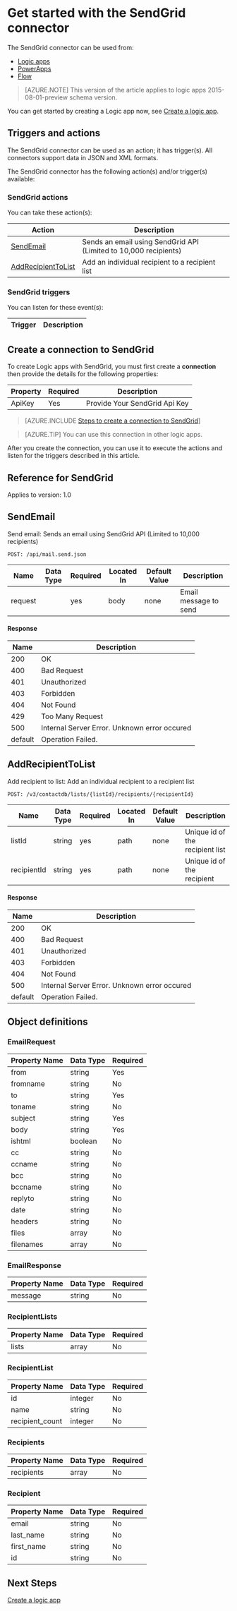 <properties
pageTitle="SendGrid | Microsoft Azure"
description="Create Logic apps with Azure App service. SendGrid Connection Provider lets you send email and manage recipient lists."
services="app-servicelogic"	
documentationCenter=".net,nodejs,java" 	
authors="msftman"	
manager="erikre"	
editor=""
tags="connectors" />

<tags
ms.service="app-service-logic"
ms.devlang="multiple"
ms.topic="article"
ms.tgt_pltfrm="na"
ms.workload="integration"
ms.date="05/17/2016"
ms.author="deonhe"/>

# Get started with the SendGrid connector



The SendGrid connector can be used from:  

- [Logic apps](../app-service-logic/app-service-logic-what-are-logic-apps.md)  
- [PowerApps](http://powerapps.microsoft.com)  
- [Flow](http://flows.microsoft.com)  

>[AZURE.NOTE] This version of the article applies to logic apps 2015-08-01-preview schema version. 

You can get started by creating a Logic app now, see [Create a logic app](../app-service-logic/app-service-logic-create-a-logic-app.md).

## Triggers and actions

The SendGrid connector can be used as an action; it has trigger(s). All connectors support data in JSON and XML formats. 

 The SendGrid connector has the following action(s) and/or trigger(s) available:

### SendGrid actions
You can take these action(s):

|Action|Description|
|--- | ---|
|[SendEmail](connectors-create-api-sendgrid.md#sendemail)|Sends an email using SendGrid API (Limited to 10,000 recipients)|
|[AddRecipientToList](connectors-create-api-sendgrid.md#addrecipienttolist)|Add an individual recipient to a recipient list|
### SendGrid triggers
You can listen for these event(s):

|Trigger | Description|
|--- | ---|


## Create a connection to SendGrid
To create Logic apps with SendGrid, you must first create a **connection** then provide the details for the following properties: 

|Property| Required|Description|
| ---|---|---|
|ApiKey|Yes|Provide Your SendGrid Api Key|
 

>[AZURE.INCLUDE [Steps to create a connection to SendGrid](../../includes/connectors-create-api-sendgrid.md)]

>[AZURE.TIP] You can use this connection in other logic apps.

After you create the connection, you can use it to execute the actions and listen for the triggers described in this article.

## Reference for SendGrid
Applies to version: 1.0

## SendEmail
Send email: Sends an email using SendGrid API (Limited to 10,000 recipients) 

```POST: /api/mail.send.json``` 

| Name| Data Type|Required|Located In|Default Value|Description|
| ---|---|---|---|---|---|
|request| |yes|body|none|Email message to send|

#### Response

|Name|Description|
|---|---|
|200|OK|
|400|Bad Request|
|401|Unauthorized|
|403|Forbidden|
|404|Not Found|
|429|Too Many Request|
|500|Internal Server Error. Unknown error occured|
|default|Operation Failed.|


## AddRecipientToList
Add recipient to list: Add an individual recipient to a recipient list 

```POST: /v3/contactdb/lists/{listId}/recipients/{recipientId}``` 

| Name| Data Type|Required|Located In|Default Value|Description|
| ---|---|---|---|---|---|
|listId|string|yes|path|none|Unique id of the recipient list|
|recipientId|string|yes|path|none|Unique id of the recipient|

#### Response

|Name|Description|
|---|---|
|200|OK|
|400|Bad Request|
|401|Unauthorized|
|403|Forbidden|
|404|Not Found|
|500|Internal Server Error. Unknown error occured|
|default|Operation Failed.|


## Object definitions 

### EmailRequest


| Property Name | Data Type | Required |
|---|---|---|
|from|string|Yes |
|fromname|string|No |
|to|string|Yes |
|toname|string|No |
|subject|string|Yes |
|body|string|Yes |
|ishtml|boolean|No |
|cc|string|No |
|ccname|string|No |
|bcc|string|No |
|bccname|string|No |
|replyto|string|No |
|date|string|No |
|headers|string|No |
|files|array|No |
|filenames|array|No |



### EmailResponse


| Property Name | Data Type | Required |
|---|---|---|
|message|string|No |



### RecipientLists


| Property Name | Data Type | Required |
|---|---|---|
|lists|array|No |



### RecipientList


| Property Name | Data Type | Required |
|---|---|---|
|id|integer|No |
|name|string|No |
|recipient_count|integer|No |



### Recipients


| Property Name | Data Type | Required |
|---|---|---|
|recipients|array|No |



### Recipient


| Property Name | Data Type | Required |
|---|---|---|
|email|string|No |
|last_name|string|No |
|first_name|string|No |
|id|string|No |


## Next Steps
[Create a logic app](../app-service-logic/app-service-logic-create-a-logic-app.md)